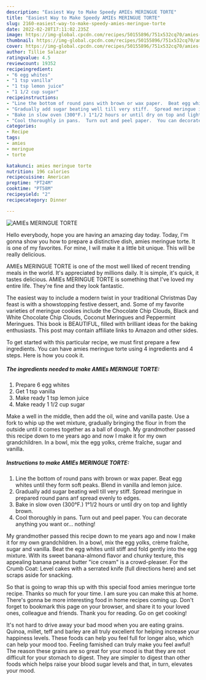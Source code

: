 ```yaml
---
description: "Easiest Way to Make Speedy AMIEs MERINGUE TORTE"
title: "Easiest Way to Make Speedy AMIEs MERINGUE TORTE"
slug: 2160-easiest-way-to-make-speedy-amies-meringue-torte
date: 2022-02-28T17:11:02.235Z
image: https://img-global.cpcdn.com/recipes/50155896/751x532cq70/amies-meringue-torte-recipe-main-photo.jpg
thumbnail: https://img-global.cpcdn.com/recipes/50155896/751x532cq70/amies-meringue-torte-recipe-main-photo.jpg
cover: https://img-global.cpcdn.com/recipes/50155896/751x532cq70/amies-meringue-torte-recipe-main-photo.jpg
author: Tillie Salazar
ratingvalue: 4.5
reviewcount: 19352
recipeingredient:
- "6 egg whites"
- "1 tsp vanilla"
- "1 tsp lemon juice"
- "1 1/2 cup sugar"
recipeinstructions:
- "Line the bottom of round pans with brown or wax paper.  Beat egg whites until they form soft peaks.  Blend in vanilla and lemon juice."
- "Gradually add sugar beating well till very stiff.  Spread meringue in prepared round pans anf spread evenly to edges."
- "Bake in slow oven (300°F.) 1°1/2 hours or until dry on top and lightly brown."
- "Cool thoroughly in pans.  Turn out and peel paper.  You can decorate anything you want or... nothing!"
categories:
- Recipe
tags:
- amies
- meringue
- torte

katakunci: amies meringue torte 
nutrition: 196 calories
recipecuisine: American
preptime: "PT24M"
cooktime: "PT58M"
recipeyield: "2"
recipecategory: Dinner

---
```



![AMIEs MERINGUE TORTE](https://img-global.cpcdn.com/recipes/50155896/751x532cq70/amies-meringue-torte-recipe-main-photo.jpg)

Hello everybody, hope you are having an amazing day today. Today, I'm gonna show you how to prepare a distinctive dish, amies meringue torte. It is one of my favorites. For mine, I will make it a little bit unique. This will be really delicious.

AMIEs MERINGUE TORTE is one of the most well liked of recent trending meals in the world. It's appreciated by millions daily. It is simple, it's quick, it tastes delicious. AMIEs MERINGUE TORTE is something that I've loved my entire life. They're fine and they look fantastic.

The easiest way to include a modern twist in your traditional Christmas Day feast is with a showstopping festive dessert, and. Some of my favorite varieties of meringue cookies include the Chocolate Chip Clouds, Black and White Chocolate Chip Clouds, Coconut Meringues and Peppermint Meringues. This book is BEAUTIFUL, filled with brilliant ideas for the baking enthusiasts. This post may contain affiliate links to Amazon and other sides.


To get started with this particular recipe, we must first prepare a few ingredients. You can have amies meringue torte using 4 ingredients and 4 steps. Here is how you cook it.

<!--inarticleads1-->

##### The ingredients needed to make AMIEs MERINGUE TORTE:

1. Prepare 6 egg whites
1. Get 1 tsp vanilla
1. Make ready 1 tsp lemon juice
1. Make ready 1 1/2 cup sugar


Make a well in the middle, then add the oil, wine and vanilla paste. Use a fork to whip up the wet mixture, gradually bringing the flour in from the outside until it comes together as a ball of dough. My grandmother passed this recipe down to me years ago and now I make it for my own grandchildren. In a bowl, mix the egg yolks, crème fraîche, sugar and vanilla. 

<!--inarticleads2-->

##### Instructions to make AMIEs MERINGUE TORTE:

1. Line the bottom of round pans with brown or wax paper.  Beat egg whites until they form soft peaks.  Blend in vanilla and lemon juice.
1. Gradually add sugar beating well till very stiff.  Spread meringue in prepared round pans anf spread evenly to edges.
1. Bake in slow oven (300°F.) 1°1/2 hours or until dry on top and lightly brown.
1. Cool thoroughly in pans.  Turn out and peel paper.  You can decorate anything you want or... nothing!


My grandmother passed this recipe down to me years ago and now I make it for my own grandchildren. In a bowl, mix the egg yolks, crème fraîche, sugar and vanilla. Beat the egg whites until stiff and fold gently into the egg mixture. With its sweet banana-almond flavor and chunky texture, this appealing banana peanut butter &#34;ice cream&#34; is a crowd-pleaser. For the Crumb Coat: Level cakes with a serrated knife (full directions here) and set scraps aside for snacking. 

So that is going to wrap this up with this special food amies meringue torte recipe. Thanks so much for your time. I am sure you can make this at home. There's gonna be more interesting food in home recipes coming up. Don't forget to bookmark this page on your browser, and share it to your loved ones, colleague and friends. Thank you for reading. Go on get cooking!

It's not hard to drive away your bad mood when you are eating grains. Quinoa, millet, teff and barley are all truly excellent for helping increase your happiness levels. These foods can help you feel full for longer also, which can help your mood too. Feeling famished can truly make you feel awful! The reason these grains are so great for your mood is that they are not difficult for your stomach to digest. They are simpler to digest than other foods which helps raise your blood sugar levels and that, in turn, elevates your mood.
